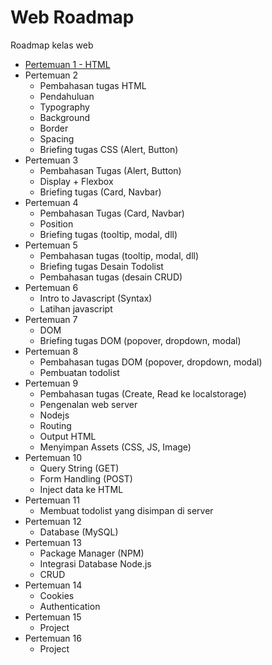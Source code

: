 # Web Roadmap

Roadmap kelas web

- [Pertemuan 1 - HTML](docs/pertemuan1.md)
- Pertemuan 2
  - Pembahasan tugas HTML
  - Pendahuluan
  - Typography
  - Background
  - Border
  - Spacing
  - Briefing tugas CSS (Alert, Button)
- Pertemuan 3
  - Pembahasan Tugas (Alert, Button)
  - Display + Flexbox
  - Briefing tugas (Card, Navbar)
- Pertemuan 4
  - Pembahasan Tugas (Card, Navbar)
  - Position
  - Briefing tugas (tooltip, modal, dll)
- Pertemuan 5
  - Pembahasan tugas (tooltip, modal, dll)
  - Briefing tugas Desain Todolist
  - Pembahasan tugas (desain CRUD)
- Pertemuan 6
  - Intro to Javascript (Syntax)
  - Latihan javascript
- Pertemuan 7
  - DOM
  - Briefing tugas DOM (popover, dropdown, modal)
- Pertemuan 8
  - Pembahasan tugas DOM (popover, dropdown, modal)
  - Pembuatan todolist
- Pertemuan 9
  - Pembahasan tugas (Create, Read ke localstorage)
  - Pengenalan web server
  - Nodejs
  - Routing
  - Output HTML
  - Menyimpan Assets (CSS, JS, Image)
- Pertemuan 10
  - Query String (GET)
  - Form Handling (POST)
  - Inject data ke HTML
- Pertemuan 11
  - Membuat todolist yang disimpan di server
- Pertemuan 12
  - Database (MySQL)
- Pertemuan 13
  - Package Manager (NPM)
  - Integrasi Database Node.js
  - CRUD
- Pertemuan 14
  - Cookies
  - Authentication
- Pertemuan 15
  - Project
- Pertemuan 16
  - Project
